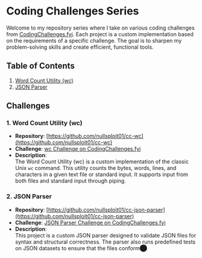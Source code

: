 # Coding Challenges Series

Welcome to my repository series where I take on various coding challenges from [CodingChallenges.fyi](https://codingchallenges.fyi/). Each project is a custom implementation based on the requirements of a specific challenge. The goal is to sharpen my problem-solving skills and create efficient, functional tools.

## Table of Contents

1. [Word Count Utility (wc)](#1-word-count-utility-wc)
2. [JSON Parser](#2-json-parser)

## Challenges

### 1. Word Count Utility (wc)

- **Repository**: [https://github.com/nullsploit01/cc-wc](https://github.com/nullsploit01/cc-wc)
- **Challenge**: [wc Challenge on CodingChallenges.fyi](https://codingchallenges.fyi/challenges/challenge-wc)
- **Description**:  
  The Word Count Utility (wc) is a custom implementation of the classic Unix `wc` command. This utility counts the bytes, words, lines, and characters in a given text file or standard input. It supports input from both files and standard input through piping.

### 2. JSON Parser

- **Repository**: [https://github.com/nullsploit01/cc-json-parser](https://github.com/nullsploit01/cc-json-parser)
- **Challenge**: [JSON Parser Challenge on CodingChallenges.fyi](https://codingchallenges.fyi/challenges/challenge-json)
- **Description**:  
  This project is a custom JSON parser designed to validate JSON files for syntax and structural correctness. The parser also runs predefined tests on JSON datasets to ensure that the files conform​⬤
